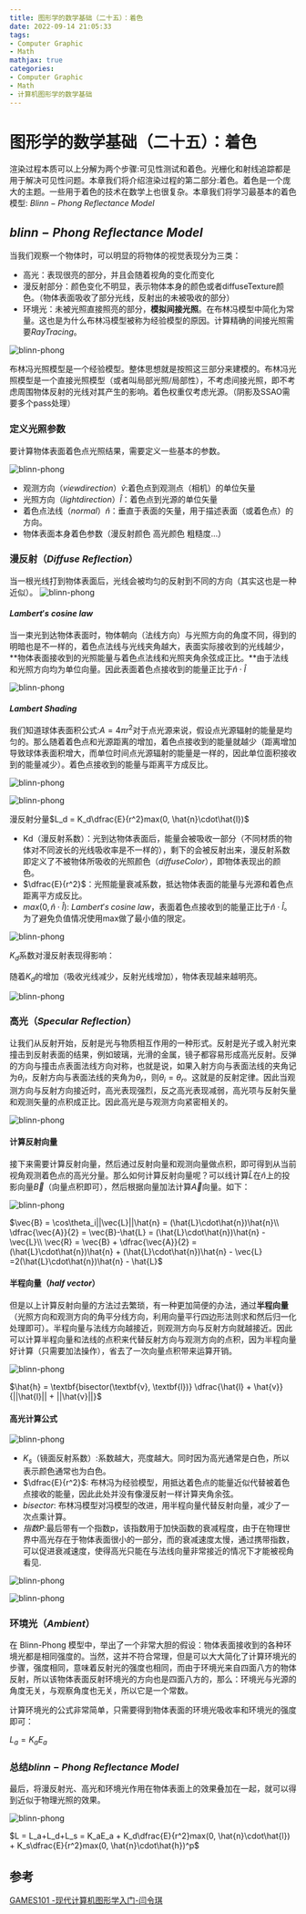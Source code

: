 ```yaml
---
title: 图形学的数学基础（二十五）：着色
date: 2022-09-14 21:05:33
tags:
- Computer Graphic
- Math
mathjax: true
categories:
- Computer Graphic
- Math
- 计算机图形学的数学基础
---
```


# 图形学的数学基础（二十五）：着色
渲染过程本质可以上分解为两个步骤:可见性测试和着色。光栅化和射线追踪都是用于解决可见性问题。本章我们将介绍渲染过程的第二部分:着色。着色是一个庞大的主题。一些用于着色的技术在数学上也很复杂。本章我们将学习最基本的着色模型: $Blinn-Phong\;Reflectance\;Model$

## $blinn-Phong\;Reflectance\;Model$
当我们观察一个物体时，可以明显的将物体的视觉表现分为三类：
- 高光：表现很亮的部分，并且会随着视角的变化而变化
- 漫反射部分：颜色变化不明显，表示物体本身的颜色或者diffuseTexture颜色。（物体表面吸收了部分光线，反射出的未被吸收的部分）
- 环境光：未被光照直接照亮的部分，**模拟间接光照**。在布林冯模型中简化为常量。这也是为什么布林冯模型被称为经验模型的原因。计算精确的间接光照需要$RayTracing$。

![blinn-phong](图形学的数学基础（二十五）：着色/1.png)

布林冯光照模型是一个经验模型。整体思想就是按照这三部分来建模的。布林冯光照模型是一个直接光照模型（或者叫局部光照/局部性），不考虑间接光照，即不考虑周围物体反射的光线对其产生的影响。着色权重仅考虑光源。（阴影及SSAO需要多个pass处理）

### 定义光照参数

要计算物体表面着色点光照结果，需要定义一些基本的参数。

![blinn-phong](图形学的数学基础（二十五）：着色/2.jpg)

- 观测方向（$view direction$）$\hat{v}$:着色点到观测点（相机）的单位矢量
- 光照方向（$light direction$）$\hat{l}$：着色点到光源的单位矢量
- 着色点法线（$normal$）$\hat{n}$：垂直于表面的矢量，用于描述表面（或着色点）的方向。
- 物体表面本身着色参数（漫反射颜色 高光颜色 粗糙度...）

### 漫反射（$Diffuse\;Reflection$）
当一根光线打到物体表面后，光线会被均匀的反射到不同的方向（其实这也是一种近似）。
![blinn-phong](图形学的数学基础（二十五）：着色/3.jpg)

#### $Lambert's\;cosine\;law$
当一束光到达物体表面时，物体朝向（法线方向）与光照方向的角度不同，得到的明暗也是不一样的，着色点法线与光线夹角越大，表面实际接收到的光线越少，**物体表面接收到的光照能量与着色点法线和光照夹角余弦成正比。**由于法线和光照方向均为单位向量。因此表面着色点接收到的能量正比于$\hat{n}\cdot\hat{l}$

![blinn-phong](图形学的数学基础（二十五）：着色/4.jpg)

#### $Lambert\;Shading$
我们知道球体表面积公式:$A = 4\pi{r^2}$对于点光源来说，假设点光源辐射的能量是均匀的。那么随着着色点和光源距离的增加，着色点接收到的能量就越少（距离增加导致球体表面积增大，而单位时间点光源辐射的能量是一样的，因此单位面积接收到的能量减少）。着色点接收到的能量与距离平方成反比。

![blinn-phong](图形学的数学基础（二十五）：着色/5.jpg)

![blinn-phong](图形学的数学基础（二十五）：着色/6.png)

漫反射分量$L_d = K_d\dfrac{E}{r^2}max(0, \hat{n}\cdot\hat{l})$
- Kd（漫反射系数）：光到达物体表面后，能量会被吸收一部分（不同材质的物体对不同波长的光线吸收率是不一样的），剩下的会被反射出来，漫反射系数即定义了不被物体所吸收的光照颜色（$diffuseColor$），即物体表现出的颜色。
- $\dfrac{E}{r^2}$：光照能量衰减系数，抵达物体表面的能量与光源和着色点距离平方成反比。
- $max(0,\hat{n}\cdot\hat{l})$:  $Lambert's\;cosine\;law$，表面着色点接收到的能量正比于$\hat{n}\cdot\hat{l}$。为了避免负值情况使用max做了最小值的限定。

![blinn-phong](图形学的数学基础（二十五）：着色/7.jpg)

$K_d$系数对漫反射表现得影响：

随着$K_d$的增加（吸收光线减少，反射光线增加），物体表现越来越明亮。

![blinn-phong](图形学的数学基础（二十五）：着色/8.jpg)

### 高光（$Specular\;Reflection$）

让我们从反射开始，反射是光与物质相互作用的一种形式。反射是光子或入射光束撞击到反射表面的结果，例如玻璃，光滑的金属，镜子都容易形成高光反射。反弹的方向与撞击点表面法线方向对称，也就是说，如果入射方向与表面法线的夹角记为$\theta_i$，反射方向与表面法线的夹角为$\theta_r$，则$\theta_i = \theta_r$。这就是的反射定律。因此当观测方向与反射方向接近时，高光表现强烈，反之高光表现减弱，高光项与反射矢量和观测矢量的点积成正比。因此高光是与观测方向紧密相关的。

![blinn-phong](图形学的数学基础（二十五）：着色/9.png)

#### 计算反射向量
接下来需要计算反射向量，然后通过反射向量和观测向量做点积，即可得到从当前视角观测着色点的高光分量。那么如何计算反射向量呢？可以线计算$\hat{L}$在$\hat{n}$上的投影向量$\vec{B}$（向量点积即可），然后根据向量加法计算$\vec{A}$向量。如下：

![blinn-phong](图形学的数学基础（二十五）：着色/10.png)

$\vec{B} = \cos\theta_i||\vec{L}||\hat{n} = (\hat{L}\cdot\hat{n})\hat{n}\\ \dfrac{\vec{A}}{2} = \vec{B}-\hat{L} = (\hat{L}\cdot\hat{n})\hat{n} - \vec{L}\\
\vec{R} = \vec{B} + \dfrac{\vec{A}}{2} = (\hat{L}\cdot\hat{n})\hat{n} + (\hat{L}\cdot\hat{n})\hat{n} - \vec{L} =2(\hat{L}\cdot\hat{n})\hat{n} - \hat{L}$

#### 半程向量（$half\;vector$）
但是以上计算反射向量的方法过去繁琐，有一种更加简便的办法，通过**半程向量**（光照方向和观测方向的角平分线方向，利用向量平行四边形法则求和然后归一化处理即可）。半程向量与法线方向越接近，则观测方向与反射方向就越接近。因此可以计算半程向量和法线的点积来代替反射方向与观测方向的点积，因为半程向量好计算（只需要加法操作），省去了一次向量点积带来运算开销。

![blinn-phong](图形学的数学基础（二十五）：着色/11.png)

$\hat{h} = \textbf{bisector(\textbf{v}, \textbf{l})} \dfrac{\hat{l} + \hat{v}}{||\hat{l}|| + ||\hat{v}||}$
#### 高光计算公式

![blinn-phong](图形学的数学基础（二十五）：着色/12.png)

- $K_s$（镜面反射系数）:系数越大，亮度越大。同时因为高光通常是白色，所以表示颜色通常也为白色。
- $\dfrac{E}{r^2}$: 布林冯为经验模型，用抵达着色点的能量近似代替被着色点接收的能量，因此此处并没有像漫反射一样计算夹角余弦。
- $bisector$: 布林冯模型对冯模型的改进，用半程向量代替反射向量，减少了一次点乘计算。
- $指数P$:最后带有一个指数p，该指数用于加快函数的衰减程度，由于在物理世界中高光存在于物体表面很小的一部分，而的衰减速度太慢，通过携带指数，可以促进衰减速度，使得高光只能在与法线向量非常接近的情况下才能被视角看见.

![blinn-phong](图形学的数学基础（二十五）：着色/13.png)

![blinn-phong](图形学的数学基础（二十五）：着色/14.png)


### 环境光（$Ambient$）
在 Blinn-Phong 模型中，举出了一个非常大胆的假设：物体表面接收到的各种环境光都是相同强度的。当然，这并不符合常理，但是可以大大简化了计算环境光的步骤，强度相同，意味着反射光的强度也相同，而由于环境光来自四面八方的物体反射，所以该物体表面反射环境光的方向也是四面八方的，那么：环境光与光源的角度无关，与观察角度也无关，所以它是一个常数。

计算环境光的公式非常简单，只需要得到物体表面的环境光吸收率和环境光的强度即可：

$L_a = K_a{E_a}$


### 总结$blinn-Phong\;Reflectance\;Model$

最后，将漫反射光、高光和环境光作用在物体表面上的效果叠加在一起，就可以得到近似于物理光照的效果。

![blinn-phong](图形学的数学基础（二十五）：着色/15.png)

$L = L_a+L_d+L_s = K_aE_a + K_d\dfrac{E}{r^2}max(0, \hat{n}\cdot\hat{l}) + K_s\dfrac{E}{r^2}max(0, \hat{n}\cdot\hat{h})^p$

## 参考
[GAMES101 -现代计算机图形学入门-闫令琪](https://www.bilibili.com/video/BV1X7411F744?p=7&vd_source=b3b87210888ec87be647603921054a36)